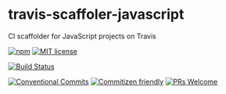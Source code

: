 # travis-scaffoler-javascript

CI scaffolder for JavaScript projects on Travis

<!-- consumer badges -->
[![npm][npm-badge]][npm-link]
[![MIT license][license-badge]][license-link]

<!-- status badges -->
[![Build Status][ci-badge]][ci-link]

<!-- contribution badges -->
[![Conventional Commits][commit-convention-badge]][commit-convention-link]
[![Commitizen friendly][commitizen-badge]][commitizen-link]
[![PRs Welcome][PRs-badge]][PRs-link]

[npm-link]: https://www.npmjs.com/package/@travi/travis-scaffoler-javascript
[npm-badge]: https://img.shields.io/npm/v/@travi/travis-scaffoler-javascript.svg
[license-link]: LICENSE
[license-badge]: https://img.shields.io/github/license/travi/travis-scaffoler-javascript.svg
[ci-link]: https://travis-ci.com/travi/travis-scaffoler-javascript
[ci-badge]: https://img.shields.io/travis/travi/travis-scaffoler-javascript.svg?branch=master
[commit-convention-link]: https://conventionalcommits.org
[commit-convention-badge]: https://img.shields.io/badge/Conventional%20Commits-1.0.0-yellow.svg
[commitizen-link]: http://commitizen.github.io/cz-cli/
[commitizen-badge]: https://img.shields.io/badge/commitizen-friendly-brightgreen.svg
[PRs-link]: http://makeapullrequest.com
[PRs-badge]: https://img.shields.io/badge/PRs-welcome-brightgreen.svg
